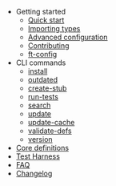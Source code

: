 - Getting started
  - [Quick start](quickstart.md)
  - [Importing types](usage.md)
  - [Advanced configuration](advanced.md)
  - [Contributing](contributing.md)
  - [ft-config](ft-config.md)
- CLI commands
  - [install](install.md)
  - [outdated](outdated.md)
  - [create-stub](stub.md)
  - [run-tests](tests.md)
  - [search](search.md)
  - [update](update.md)
  - [update-cache](cache.md)
  - [validate-defs](validate.md)
  - [version](version.md)
- [Core definitions](core-definitions.md)
- [Test Harness](harness.md)
- [FAQ](faq.md)
- [Changelog](changelog.md)
